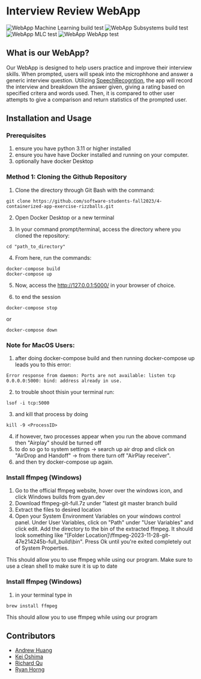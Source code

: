 # Interview Review WebApp
![WebApp Machine Learning build test](https://github.com/software-students-fall2023/4-containerized-app-exercise-rizzballs/actions/workflows/event-logger.yml/badge.svg)
![WebApp Subsystems build test](https://github.com/software-students-fall2023/4-containerized-app-exercise-rizzballs/actions/workflows/lint.yml/badge.svg)
![WebApp MLC test](https://github.com/software-students-fall2023/4-containerized-app-exercise-rizzballs/actions/workflows/ml-test.yml/badge.svg)
![WebApp WebApp test](https://github.com/software-students-fall2023/4-containerized-app-exercise-rizzballs/actions/workflows/app-test.yml/badge.svg)

## What is our WebApp?

Our WebApp is designed to help users practice and improve their interview skills. When prompted, users will speak into the microphhone and answer a generic interview question. Utilizing [SpeechRecogntion](https://pypi.org/project/SpeechRecognition/), the app will record the interview and breakdown the answer given, giving a rating based on specified critera and words used. Then, it is compared to other user attempts to give a comparison and return statistics of the prompted user.

## Installation and Usage

### Prerequisites
1. ensure you have python 3.11 or higher installed 
2. ensure you have have Docker installed and running on your computer.
3. optionally have docker Desktop 
### Method 1: Cloning the Github Repository
1. Clone the directory through Git Bash with the command:

```
git clone https://github.com/software-students-fall2023/4-containerized-app-exercise-rizzballs.git
```

2. Open Docker Desktop or a new terminal 

3. In your command prompt/terminal, access the directory where you cloned the repository:
```
cd "path_to_directory"
```

4. From here, run the commands:
```
docker-compose build
docker-compose up
```
5. Now, access the http://127.0.0.1:5000/ in your browser of choice.

6. to end the session 
```
docker-compose stop
```
or 
```
docker-compose down
```

### Note for MacOS Users:
1. after doing docker-compose build and then running docker-compose up leads you to this error: 
```
Error response from daemon: Ports are not available: listen tcp 0.0.0.0:5000: bind: address already in use.

```
2. to trouble shoot thisin your terminal run:
```
lsof -i tcp:5000
```
3. and kill that process by doing 
```
kill -9 <ProcessID>
```
4. if however, two processes appear when you run the above command then "Airplay" should be turned off
5. to do so go to system settings -> search up air drop and click on "AirDrop and Handoff" -> from there turn off "AirPlay receiver".
6. and then try docker-compose up again. 


### Install ffmpeg (Windows)
1. Go to the official ffmpeg website, hover over the windows icon, and click Windows builds from gyan.dev
2. Download ffmpeg-git-full.7z under "latest git master branch build
3. Extract the files to desired location
4. Open your System Environment Variables on your windows control panel. Under User Variables, click on "Path" under "User Variables" and click edit. Add the directory to the bin of the extracted ffmpeg. It should look something like "[Folder Location]\ffmpeg-2023-11-28-git-47e214245b-full_build\bin". Press Ok until you're exited completely out of System Properties. 

This should allow you to use ffmpeg while using our program. Make sure to use a clean shell to make sure it is up to date

### Install ffmpeg (Windows)
1. in your terminal type in 
```
brew install ffmpeg 
```
This should allow you to use ffmpeg while using our program

## Contributors

- [Andrew Huang](https://github.com/andrew0022)
- [Kei Oshima](https://github.com/KeiOshima)
- [Richard Qu](https://github.com/kingslayerrq)
- [Ryan Horng](https://github.com/Ryan-Horng)